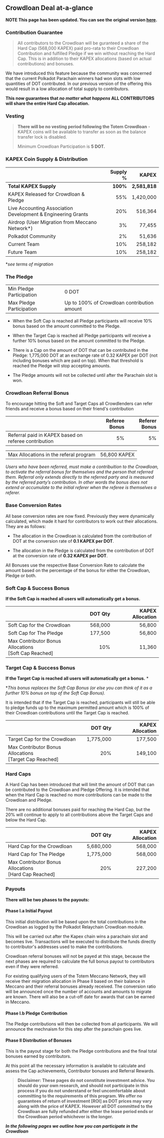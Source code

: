 

## Crowdloan Deal at-a-glance

**NOTE This page has been updated. You can see the original version [here](/crowdloan/crowdloan-proposition-original.md).**

### Contribution Guarantee

> All contributors to the Crowdloan will be guranteed a share of the Hard Cap (568,000 KAPEX) paid pro-rata to their Crowdloan Contribution and fulfilled Pledge if we win without reaching the Hard Cap. This is in addition to their KAPEX allocations (based on actual contributions) and bonuses.

We have introduced this feature because the community was concerned that the current Polkadot Parachain winners had won slots with low quantities of DOT contributed. In our previous version of the offering this would result in a low allocation of total supply to contributors. 

**This now guarantees that _no matter what happens_ ALL CONTRIBUTORS will share the entire Hard Cap allocation.**

### Vesting

> **There will be no vesting period following the Totem Crowdloan** - KAPEX coins will be available to transfer as soon as the balance transfer lock is disabled.
>
> Minimum Crowdloan Participation is **5 DOT.**


### KAPEX Coin Supply & Distribution

|                                                      | Supply % | KAPEX       |
|------------------------------------------------------|---------:|------------:|
| **Total KAPEX Supply**                               | **100%**     | **2,581,818** |
| KAPEX Released for Crowdloan & Pledge                    | 55%      | 1,420,000 |
| Live Accounting Association <br /> Development & Engineering Grants | 20%      | 516,364 |
| Airdrop (User Migration from Meccano Network*)                    | 3%       |  77,455  |
| Polkadot Community                         | 2%       |  51,636  |
| Current Team                                | 10%      | 258,182 |
| Future Team                                | 10%      | 258,182 |

*_see terms of migration_

### The Pledge

|                            |      |
|--------------------------------------|:------------|
| Min Pledge Participation             |  0 DOT |
| Max Pledge Participation             |  Up to 100% of Crowdloan contribution amount |

* When the Soft Cap is reached all Pledge participants will receive 10% bonus based on the amount committed to the Pledge.

* When the Target Cap is reached all Pledge participants will receive a further 10% bonus based on the amount committed to the Pledge.

* There is a Cap on the amount of DOT that can be contributed in the Pledge: 1,775,000 DOT at an exchange rate of 0.32 KAPEX per DOT (not including bonuses which are paid on top). When that threshold is reached the Pledge will stop accepting amounts.

* The Pledge amounts will not be collected until after the Parachain slot is won.

### Crowdloan Referral Bonus

To encourage hitting the Soft and Target Caps all Crowdlenders can refer friends and receive a bonus based on their friend's contribution

|                                       | Referee Bonus | Referer Bonus
|--------------------------------------|------------:|-----------------:|
| Referral paid in KAPEX based on referee contribution          |  5%         | 5% |

|                                       |  | 
|--------------------------------------|------------:|
| Max Allocations in the referal program          |    56,800 KAPEX |

_Users who have been referred, must make a contribuition to the Crowdloan, to activate the referral bonus for themselves and the person that referred them. Referral only extends directly to the referred party and is measured by the referred party’s contribution. In other words the bonus does not extend or accumulate to the initial referer when the referee is themselves a referer._

### Base Conversion Rates

All base conversion rates are now fixed. Previously they were dynamically calculated, which made it hard for contributors to work out their allocations. They are as follows:

* The allocation in the Crowdloan is calculated from the contribution of DOT at the conversion rate of **0.1 KAPEX per DOT**.

* The allocation in the Pledge is calculated from the contribution of DOT at the conversion rate of **0.32 KAPEX per DOT**.

All Bonuses use the respective Base Conversion Rate to calculate the amount based on the percentage of the bonus for either the Crowdloan, Pledge or both.

### Soft Cap & Success Bonus

**If the Soft Cap is reached all users will automatically get a bonus.**

|                                      | DOT Qty     | KAPEX Allocation |
|--------------------------------------|------------:|-----------------:|
| Soft Cap for the Crowdloan           |    568,000   |    56,800          |
| Soft Cap for The Pledge              |    177,500     |    56,800           |
| Max Contributor Bonus Allocations <br />[Soft Cap Reached] |  10%           |  11,360          |

### Target Cap & Success Bonus

**If the Target Cap is reached all users will automatically get a bonus.** *

*_This bonus replaces the Soft Cap Bonus (or else you can think of it as a further 10% bonus on top of the Soft Cap Bonus)._

It is intended that if the Target Cap is reached, participants will still be able to pledge funds up to the maximum permitted amount which is 100% of their Crowdloan contributions until the Target Cap is reached.

|                                      | DOT Qty     | KAPEX Allocation |
|--------------------------------------|------------:|-----------------:|
| Target Cap for the Crowdloan                |   1,775,000  |    177,500    |
| Max Contributor Bonus Allocations <br />[Target Cap Reached]  | 20%            |  149,100  |


### Hard Caps

A Hard Cap has been introduced that will limit the amount of DOT that can be contributed to the Crowdloan and Pledge Offering. It is intended that when the Hard Cap is reached no more contributions can be made to the Crowdloan and Pledge. 

There are no additional bonuses paid for reaching the Hard Cap, but the 20% will continue to apply to all contributions above the Target Caps and below the Hard Cap.

|                                      | DOT Qty     | KAPEX Allocation |
|--------------------------------------|------------:|-----------------:|
| Hard Cap for the Crowdloan           |   5,680,000 |      568,000     |
| Hard Cap for The Pledge              |   1,775,000 |    568,000    |
| Max Contributor Bonus Allocations <br />[Hard Cap Reached]  | 20%  |  227,200  |



### Payouts

**There will be two phases to the payouts:**

#### Phase I.a Initial Payout

This initial distribution will be based upon the total contributions in the Crowdloan as logged by the Polkadot Relaychain Crowdloan module.

This will be carried out after the Kapex chain wins a parachain slot and becomes live. Transactions will be executed to distribute the funds directly to contributor's addresses used to make the contributions.

Crowdloan referral bonuses will not be payed at this stage, because the next phases are required to calculate the full bonus payout to contributors even if they were referred.

For existing qualifying users of the Totem Meccano Network, they will receive their migration allocation in Phase II based on their balance in Meccano and their referral bonuses already received. The conversion ratio will be announced once the number of accounts and amounts to migrate are known. There will also be a cut-off date for awards that can be earned in Meccano.

#### Phase I.b Pledge Contribution

The Pledge contributions will then be collected from all participants. We will announce the mechnaism for this step after the parachain goes live.

#### Phase II Distribution of Bonuses

This is the payout stage for both the Pledge contributions and the final total bonuses earned by contributors.

At this point all the necessary information is available to calculate and assess the Cap achievements, Contributor bonuses and Referral Rewards. 

> **Disclaimer: These pages do not constitute investment advice. You should do your own research, and should not participate in this process if you do not understand or feel uncomfortable about committing to the requirements of this program. We offer no guarantees of return of investment [ROI] as DOT prices may vary along with the price of KAPEX. However all DOT committed to the Crowdloan are fully refunded after either the lease period ends or the Crowdloan period whichever is the longer.**

**_In the following pages we outline how you can participate in the Crowdloan_**